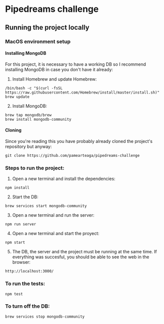 # Pipedreams challenge

## Running the project locally

### MacOS environment setup
#### Installing MongoDB
For this project, it is necessary to have a working DB so I recommend installing MongoDB in case you don't have it already:

1. Install Homebrew and update Homebrew:
```
/bin/bash -c "$(curl -fsSL https://raw.githubusercontent.com/Homebrew/install/master/install.sh)"
brew update
```

2. Install MongoDB:
```
brew tap mongodb/brew
brew install mongodb-community
```
#### Cloning
Since you're reading this you have probably already cloned the project's repository but anyway:
```
git clone https://github.com/pamearteaga/pipedreams-challenge
```

### Steps to run the project:

1. Open a new terminal and install the dependencies:
```
npm install
```

2. Start the DB:
```
brew services start mongodb-community
```

3. Open a new terminal and run the server:
```
npm run server
```

4. Open a new terminal and start the proyect:
```
npm start
```

5. The DB, the server and the project must be running at the same time. 
If everything was succesful, you should be able to see the web in the browser:
```
http://localhost:3000/
```

### To run the tests:
```
npm test
```

### To turn off the DB:
```
brew services stop mongodb-community
```


